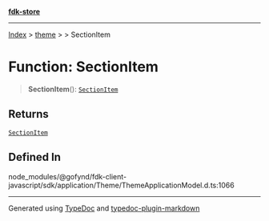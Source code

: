 [**fdk-store**](../../../README.md)
***

[Index](../../../API.md) > [theme](../../README.md) > [<internal>](../README.md) > SectionItem

# Function: SectionItem

> **SectionItem**(): [`SectionItem`](../type-aliases/type-alias.SectionItem.md)

## Returns

[`SectionItem`](../type-aliases/type-alias.SectionItem.md)

## Defined In

node\_modules/@gofynd/fdk-client-javascript/sdk/application/Theme/ThemeApplicationModel.d.ts:1066

***
Generated using [TypeDoc](https://typedoc.org/) and [typedoc-plugin-markdown](https://www.npmjs.com/package/typedoc-plugin-markdown)
